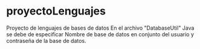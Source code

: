# proyectoLenguajes
Proyecto de lenguajes de bases de datos
En el archivo "DatabaseUtil" Java se debe de especificar Nombre de base de datos en conjunto del usuario y contraseña de la base de datos.
